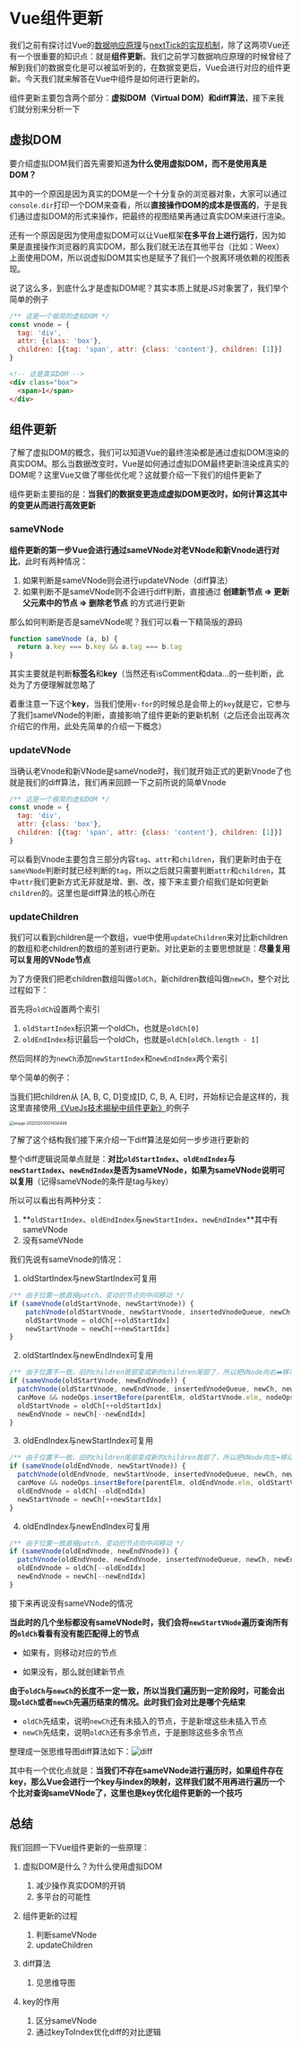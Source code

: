 # Vue组件更新

我们之前有探讨过Vue的[数据响应原理](https://zhuanlan.zhihu.com/p/271383465)与[nextTick的实现机制](https://zhuanlan.zhihu.com/p/276295139)，除了这两项Vue还有一个很重要的知识点：就是**组件更新**。我们之前学习数据响应原理的时候曾经了解到我们的数据变化是可以被监听到的，在数据变更后，Vue会进行对应的组件更新。今天我们就来解答在Vue中组件是如何进行更新的。

组件更新主要包含两个部分：**虚拟DOM（Virtual DOM）**和**diff算法**，接下来我们就分别来分析一下

## 虚拟DOM

要介绍虚拟DOM我们首先需要知道**为什么使用虚拟DOM，而不是使用真是DOM？**

其中的一个原因是因为真实的DOM是一个十分复杂的浏览器对象，大家可以通过`console.dir`打印一个DOM来查看，所以**直接操作DOM的成本是很高的**，于是我们通过虚拟DOM的形式来操作，把最终的视图结果再通过真实DOM来进行渲染。

还有一个原因是因为使用虚拟DOM可以让Vue框架**在多平台上进行运行**，因为如果是直接操作浏览器的真实DOM，那么我们就无法在其他平台（比如：Weex）上面使用DOM，所以说虚拟DOM其实也是赋予了我们一个脱离环境依赖的视图表现。

说了这么多，到底什么才是虚拟DOM呢？其实本质上就是JS对象罢了，我们举个简单的例子

````js
/** 这是一个极简的虚拟DOM */
const vnode = {
  tag: 'div',
  attr: {class: 'box'},
  children: [{tag: 'span', attr: {class: 'content'}, children: [1]}]
}
````

````html
<!-- 这是真实DOM -->
<div class="box">
  <span>1</span>
</div>
````

## 组件更新

了解了虚拟DOM的概念，我们可以知道Vue的最终渲染都是通过虚拟DOM渲染的真实DOM。那么当数据改变时，Vue是如何通过虚拟DOM最终更新渲染成真实的DOM呢？这里Vue又做了哪些优化呢？这就要介绍一下我们的组件更新了

组件更新主要指的是：**当我们的数据变更造成虚拟DOM更改时，如何计算这其中的变更从而进行高效更新**

### sameVNode

**组件更新的第一步Vue会进行通过sameVNode对老VNode和新Vnode进行对比**，此时有两种情况：

1. 如果判断是sameVNode则会进行updateVNode（diff算法）
2. 如果判断不是sameVNode则不会进行diff判断，直接通过 **创建新节点 => 更新父元素中的节点 => 删除老节点** 的方式进行更新

那么如何判断是否是sameVNode呢？我们可以看一下精简版的源码

````js
function sameVnode (a, b) {
  return a.key === b.key && a.tag === b.tag
}
````

其实主要就是判断**标签名**和**key**（当然还有isComment和data...的一些判断，此处为了方便理解就忽略了

着重注意一下这个**key**，当我们使用`v-for`的时候总是会带上的`key`就是它，它参与了我们sameVNode的判断，直接影响了组件更新的更新机制（之后还会出现再次介绍它的作用，此处先简单的介绍一下概念）

### updateVNode

当确认老Vnode和新VNode是sameVnode时，我们就开始正式的更新Vnode了也就是我们的diff算法，我们再来回顾一下之前所说的简单Vnode

````js
/** 这是一个极简的虚拟DOM */
const vnode = {
  tag: 'div',
  attr: {class: 'box'},
  children: [{tag: 'span', attr: {class: 'content'}, children: [1]}]
}
````

可以看到Vnode主要包含三部分内容`tag`、`attr`和`children`，我们更新时由于在`sameVNode`判断时就已经判断的`tag`，所以之后就只需要判断`attr`和`children`，其中`attr`我们更新方式无非就是增、删、改，接下来主要介绍我们是如何更新`children`的。这里也是diff算法的核心所在

### updateChildren

我们可以看到children是一个数组，vue中使用`updateChildren`来对比新children的数组和老children的数组的差别进行更新。对比更新的主要思想就是：**尽量复用可以复用的VNode节点**

为了方便我们把老children数组叫做`oldCh`，新children数组叫做`newCh`，整个对比过程如下：

首先将`oldCh`设置两个索引

1. `oldStartIndex`标识第一个oldCh，也就是`oldCh[0]`
2. `oldEndIndex`标识最后一个oldCh，也就是`oldCh[oldCh.length - 1]`

然后同样的为`newCh`添加`newStartIndex`和`newEndIndex`两个索引



举个简单的例子：

当我们把children从 [A, B, C, D]变成[D, C, B, A, E]时，开始标记会是这样的，我这里直接使用[《VueJs技术揭秘中组件更新》](https://ustbhuangyi.github.io/vue-analysis/v2/reactive/component-update.html#updatechildren)的例子

<img src="https://tva1.sinaimg.cn/large/0081Kckwgy1gl9ytq0asbj311i0jydp5.jpg" alt="image-20201203001434448" style="zoom:50%;" />

了解了这个结构我们接下来介绍一下diff算法是如何一步步进行更新的

整个diff逻辑说简单点就是：**对比`oldStartIndex`、`oldEndIndex`与`newStartIndex`、`newEndIndex`是否为sameVNode，如果为sameVNode说明可以复用**（记得sameVNode的条件是tag与key）

所以可以看出有两种分支：

1. **`oldStartIndex`、`oldEndIndex`与`newStartIndex`、`newEndIndex`**其中有sameVNode
2. 没有sameVNode



我们先说有sameVnode的情况：

1. oldStartIndex与newStartIndex可复用

````js
/** 由于位置一致直接patch，变动的节点向中间移动 */
if (sameVnode(oldStartVnode, newStartVnode)) {
	patchVnode(oldStartVnode, newStartVnode, insertedVnodeQueue, newCh, newStartIdx)
	oldStartVnode = oldCh[++oldStartIdx]
	newStartVnode = newCh[++newStartIdx]
}
````



2. oldStartIndex与newEndIndex可复用

````js
/** 由于位置不一致，旧的children首部变成新的children尾部了，所以把VNode向右➡️移动到尾部，变动的节点向中间移动 */
if (sameVnode(oldStartVnode, newEndVnode)) {
  patchVnode(oldStartVnode, newEndVnode, insertedVnodeQueue, newCh, newEndIdx)
  canMove && nodeOps.insertBefore(parentElm, oldStartVnode.elm, nodeOps.nextSibling(oldEndVnode.elm))
  oldStartVnode = oldCh[++oldStartIdx]
  newEndVnode = newCh[--newEndIdx]
}
````



3. oldEndIndex与newStartIndex可复用

````js
/** 由于位置不一致，旧的children尾部变成新的children首部了，所以把VNode向左⬅️移动到首部，变动的节点向中间移动 */
if (sameVnode(oldEndVnode, newStartVnode)) {
  patchVnode(oldEndVnode, newStartVnode, insertedVnodeQueue, newCh, newStartIdx)
  canMove && nodeOps.insertBefore(parentElm, oldEndVnode.elm, oldStartVnode.elm)
  oldEndVnode = oldCh[--oldEndIdx]
  newStartVnode = newCh[++newStartIdx]
}
````



4. oldEndIndex与newEndIndex可复用

````js
/** 由于位置一致直接patch，变动的节点向中间移动 */
if (sameVnode(oldEndVnode, newEndVnode)) {
  patchVnode(oldEndVnode, newEndVnode, insertedVnodeQueue, newCh, newEndIdx)
  oldEndVnode = oldCh[--oldEndIdx]
  newEndVnode = newCh[--newEndIdx]
}
````

接下来再说没有sameVNode的情况

**当此时的几个坐标都没有sameVNode时，我们会将`newStartVNode`遍历查询所有的`oldCh`看看有没有能匹配得上的节点**

- 如果有，则移动对应的节点

- 如果没有，那么就创建新节点



**由于`oldCh`与`newCh`的长度不一定一致，所以当我们遍历到一定阶段时，可能会出现`oldCh`或者`newCh`先遍历结束的情况。此时我们会对比是哪个先结束**

- `oldCh`先结束，说明`newCh`还有未插入的节点，于是新增这些未插入节点
- `newCh`先结束，说明`oldCh`还有多余节点，于是删除这些多余节点

整理成一张思维导图diff算法如下：![diff](https://tva1.sinaimg.cn/large/0081Kckwgy1gl9zzcdblvj31km0sktf4.jpg)



其中有一个优化点就是：**当我们不存在sameVNode进行遍历时，如果组件存在key，那么Vue会进行一个key与index的映射，这样我们就不用再进行遍历一个个比对查询sameVNode了，这里也是key优化组件更新的一个技巧**

## 总结

我们回顾一下Vue组件更新的一些原理：

1. 虚拟DOM是什么？为什么使用虚拟DOM
   1. 减少操作真实DOM的开销
   2. 多平台的可能性

2. 组件更新的过程
   1. 判断sameVNode
   2. updateChildren
3. diff算法
   1. 见思维导图
4. key的作用
   1. 区分sameVNode
   2. 通过keyToIndex优化diff的对比逻辑

